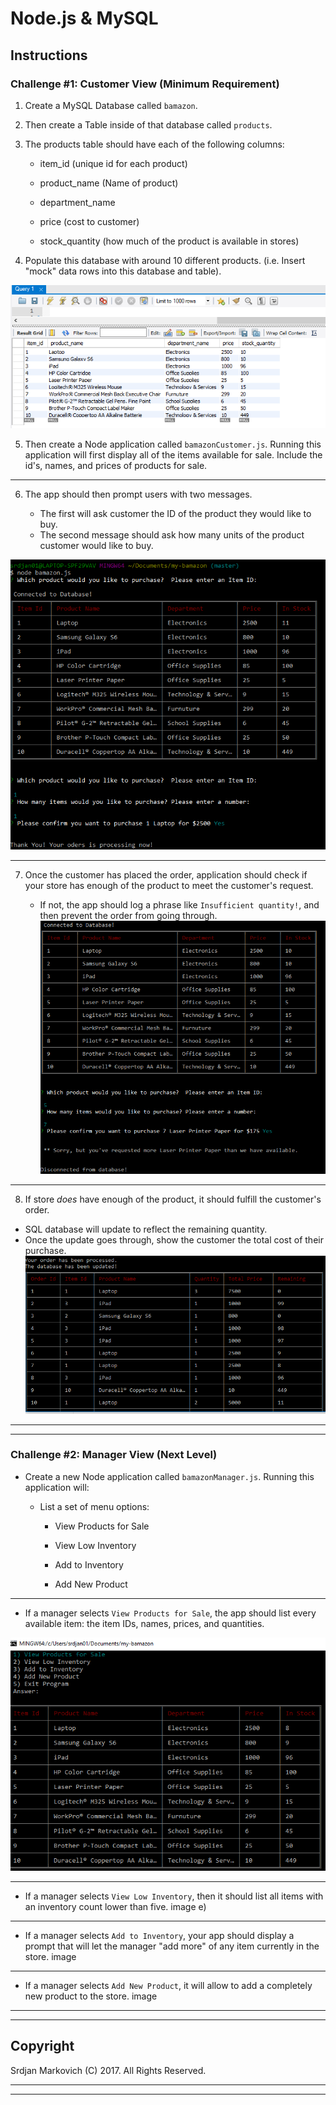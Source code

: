 # Node.js & MySQL

## Instructions

### Challenge #1: Customer View (Minimum Requirement)

1. Create a MySQL Database called `bamazon`.

2. Then create a Table inside of that database called `products`.

3. The products table should have each of the following columns:

   * item_id (unique id for each product)

   * product_name (Name of product)

   * department_name

   * price (cost to customer)

   * stock_quantity (how much of the product is available in stores)

4. Populate this database with around 10 different products. (i.e. Insert "mock" data rows into this database and table).

![Database Image](/images/database_products.PNG)

5. Then create a Node application called `bamazonCustomer.js`. Running this application will first display all of the items available for sale. Include the id's, names, and prices of products for sale.

- - -

6. The app should then prompt users with two messages.

   * The first will ask customer the ID of the product they would like to buy.
   * The second message should ask how many units of the product customer would like to buy.

![Database Image](/images/image1.PNG)

- - -

7. Once the customer has placed the order, application should check if your store has enough of the product to meet the customer's request.

   * If not, the app should log a phrase like `Insufficient quantity!`, and then prevent the order from going through.
![Database Image](/images/image2.PNG)


- - -

8.  If store _does_ have enough of the product, it should fulfill the customer's order.
   * SQL database will update to reflect the remaining quantity.
   * Once the update goes through, show the customer the total cost of their purchase.
![Database Image](/images/image3.PNG)

- - -
- - -

### Challenge #2: Manager View (Next Level)

* Create a new Node application called `bamazonManager.js`. Running this application will:

  * List a set of menu options:

    * View Products for Sale
    
    * View Low Inventory
    
    * Add to Inventory
    
    * Add New Product

- - -

  * If a manager selects `View Products for Sale`, the app should list every available item: the item IDs, names, prices, and quantities.

![Database Image](/images/image5.PNG)
  

- - -

  * If a manager selects `View Low Inventory`, then it should list all items with an inventory count lower than five.
image
 e)

- - -

  * If a manager selects `Add to Inventory`, your app should display a prompt that will let the manager "add more" of any item currently in the store.
image
  
- - -
 


  * If a manager selects `Add New Product`, it will allow to add a completely new product to the store.
image
  

- - -

- - -
   
## Copyright

Srdjan Markovich (C) 2017. All Rights Reserved.

- - -
- - -
